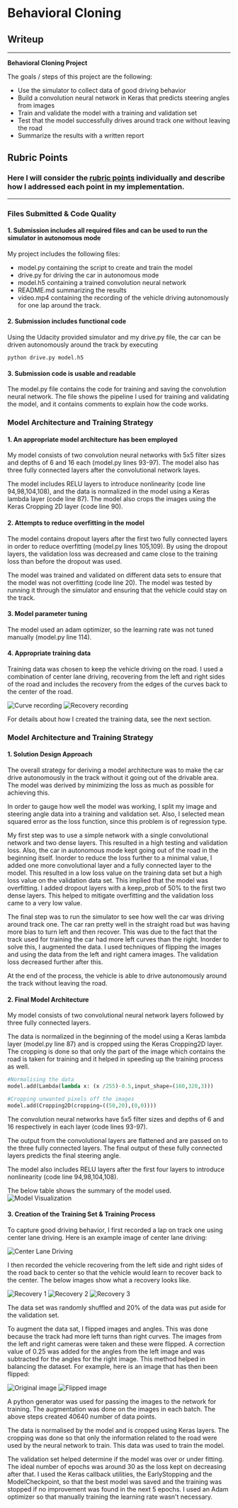# **Behavioral Cloning** 

## Writeup

---

**Behavioral Cloning Project**

The goals / steps of this project are the following:
* Use the simulator to collect data of good driving behavior
* Build a convolution neural network in Keras that predicts steering angles from images
* Train and validate the model with a training and validation set
* Test that the model successfully drives around track one without leaving the road
* Summarize the results with a written report

## Rubric Points
### Here I will consider the [rubric points](https://review.udacity.com/#!/rubrics/432/view) individually and describe how I addressed each point in my implementation.  

---
### Files Submitted & Code Quality

#### 1. Submission includes all required files and can be used to run the simulator in autonomous mode

My project includes the following files:
* model.py containing the script to create and train the model
* drive.py for driving the car in autonomous mode
* model.h5 containing a trained convolution neural network 
* README.md summarizing the results
* video.mp4 containing the recording of the vehicle driving autonomously for one lap around the track.

#### 2. Submission includes functional code
Using the Udacity provided simulator and my drive.py file, the car can be driven autonomously around the track by executing 
```
python drive.py model.h5
```

#### 3. Submission code is usable and readable

The model.py file contains the code for training and saving the convolution neural network. The file shows the pipeline I used for training and validating the model, and it contains comments to explain how the code works.

### Model Architecture and Training Strategy

#### 1. An appropriate model architecture has been employed

My model consists of two convolution neural networks with 5x5 filter sizes and depths of 6 and 16 each (model.py lines 93-97). The model also has three fully connected layers after the convolutional network layes.

The model includes RELU layers to introduce nonlinearity (code line 94,98,104,108), and the data is normalized in the model using a Keras lambda layer (code line 87). The model also crops the images using the Keras Cropping 2D layer (code line 90).

#### 2. Attempts to reduce overfitting in the model

The model contains dropout layers after the first two fully connected layers in order to reduce overfitting (model.py lines 105,109). By using the dropout layers, the validation loss was decreased and came close to the training loss than before the dropout was used.

The model was trained and validated on different data sets to ensure that the model was not overfitting (code line 20). The model was tested by running it through the simulator and ensuring that the vehicle could stay on the track.

#### 3. Model parameter tuning

The model used an adam optimizer, so the learning rate was not tuned manually (model.py line 114).

#### 4. Appropriate training data

Training data was chosen to keep the vehicle driving on the road. I used a combination of center lane driving, recovering from the left and right sides of the road and includes the recovery from the edges of the curves back to the center of the road. 

![Curve recording](./Images/Curve.jpg)
![Recovery recording](./Images/Recovery_from_sides.jpg)

For details about how I created the training data, see the next section. 

### Model Architecture and Training Strategy

#### 1. Solution Design Approach

The overall strategy for deriving a model architecture was to make the car drive autonomously in the track without it going out of the drivable area. The model was derived by minimizing the loss as much as possible for achieving this.

In order to gauge how well the model was working, I split my image and steering angle data into a training and validation set. Also, I selected mean squared error as the loss function, since this problem is of regression type.

My first step was to use a simple network with a single convolutional network and two dense layers. This resulted in a high testing and validation loss. Also, the car in autonomous mode kept going out of the road in the beginning itself. Inorder to reduce the loss further to a minimal value, I added one more convolutional layer and a fully connected layer to the model. This resulted in a low loss value on the training data set but a high loss value on the validation data set. This implied that the model was overfitting. I added dropout layers with a keep_prob of 50% to the first two dense layers. This helped to mitigate overfitting and the validation loss came to a very low value.

The final step was to run the simulator to see how well the car was driving around track one. The car ran pretty well in the straight road but was having more bias to turn left and then recover. This was due to the fact that the track used for training the car had more left curves than the right. Inorder to solve this, I augmented the data. I used techniques of flipping the images and using the data from the left and right camera images. The validation loss decreased further after this.

At the end of the process, the vehicle is able to drive autonomously around the track without leaving the road.

#### 2. Final Model Architecture

My model consists of two convolutional neural network layers followed by three fully connected layers.

The data is normalized in the beginning of the model using a Keras lambda layer (model.py line 87) and is cropped using the Keras Cropping2D layer. The cropping is done so that only the part of the image which contains the road is taken for training and it helped in speeding up the training process as well.

```python
#Normalising the data
model.add(Lambda(lambda x: (x /255)-0.5,input_shape=(160,320,3)))

#Cropping unwanted pixels off the images
model.add(Cropping2D(cropping=((50,20),(0,0))))
```

The convolution neural networks have 5x5 filter sizes and depths of 6 and 16 respectively in each layer (code lines 93-97).

The output from the convolutional layers are flattened and are passed on to the three fully connected layers. The final output of these fully connected layers predicts the final steering angle.

The model also includes RELU layers  after the first four layers to introduce nonlinearity (code line 94,98,104,108).

The below table shows the summary of the model used.
![Model Visualization](./Images/Model_Summary.png)

#### 3. Creation of the Training Set & Training Process

To capture good driving behavior, I first recorded a lap on track one using center lane driving. Here is an example image of center lane driving:

![Center Lane Driving](./Images/center_lane.jpg)

I then recorded the vehicle recovering from the left side and right sides of the road back to center so that the vehicle would learn to recover back to the center. The below images show what a recovery looks like.

![Recovery 1](./Images/recovery1.jpg)
![Recovery 2](./Images/recovery2.jpg)
![Recovery 3](./Images/recovery3.jpg)

The data set was randomly shuffled and 20% of the data was put aside for the validation set. 

To augment the data sat, I flipped images and angles. This was done because the track had more left turns than right curves. The images from the left and right cameras were taken and these were flipped. A correction value of 0.25 was added for the angles from the left image and was subtracted for the angles for the right image. This method helped in balancing the dataset. For example, here is an image that has then been flipped:

![Original image](./Images/left_orig.jpg)
![Flipped image](./Images/left_flip.jpg)

A python generator was used for passing the images to the network for training. The augmentation was done on the images in each batch. The above steps created 40640 number of data points.

The data is normalised by the model and is cropped using Keras layers. The cropping was done so that only the information related to the road were used by the neural network to train. This data was used to train the model.

The validation set helped determine if the model was over or under fitting. The ideal number of epochs was around 30 as the loss kept on decreasing after that. I used the Keras callback utilities, the EarlyStopping and the ModelCheckpoint, so that the best model was saved and the training was stopped if no improvement was found in the next 5 epochs. I used an Adam optimizer so that manually training the learning rate wasn't necessary.
